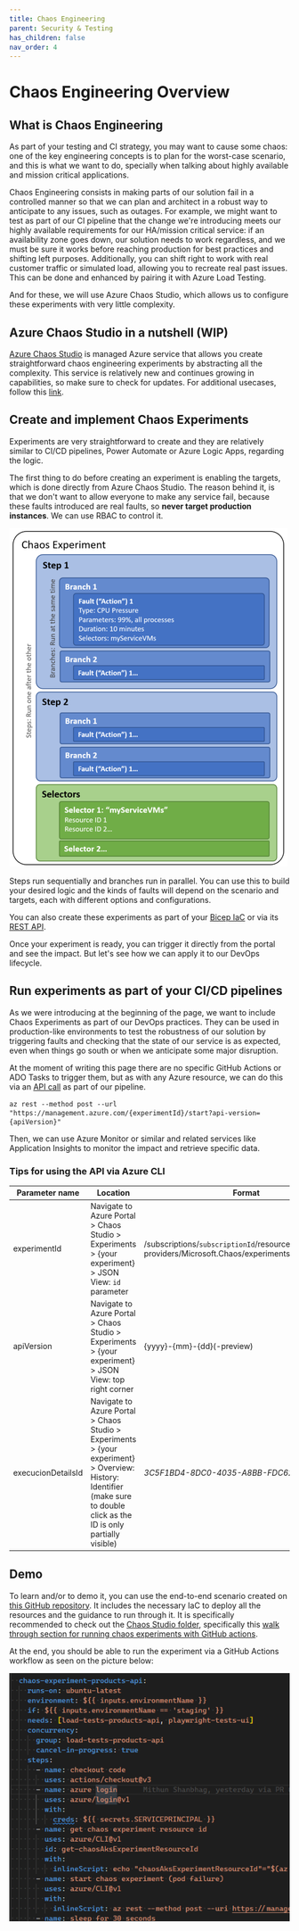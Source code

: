 ```yaml
---
title: Chaos Engineering
parent: Security & Testing
has_children: false
nav_order: 4
---
```


# Chaos Engineering Overview

## What is Chaos Engineering
As part of your testing and CI strategy, you may want to cause some chaos: one of the key engineering concepts is to plan for the worst-case scenario, and this is what we want to do, specially when talking about highly available and mission critical applications. 

Chaos Engineering consists in making parts of our solution fail in a controlled manner so that we can plan and architect in a robust way to anticipate to any issues, such as outages. For example, we might want to test as part of our CI pipeline that the change we're introducing meets our highly available requirements for our HA/mission critical service: if an availability zone goes down, our solution needs to work regardless, and we must be sure it works before reaching production for best practices and shifting left purposes. Additionally, you can shift right to work with real customer traffic or simulated load, allowing you to recreate real past issues. This can be done and enhanced by pairing it with Azure Load Testing.

And for these, we will use Azure Chaos Studio, which allows us to configure these experiments with very little complexity.

## Azure Chaos Studio in a nutshell (WIP)
[Azure Chaos Studio](https://learn.microsoft.com/en-US/azure/chaos-studio/chaos-studio-overview) is managed Azure service that allows you create straightforward chaos engineering experiments by abstracting all the complexity. This service is relatively new and continues growing in capabilities, so make sure to check for updates. For additional usecases, follow this [link](https://learn.microsoft.com/en-us/azure/chaos-studio/chaos-studio-overview#chaos-studio-scenarios).

## Create and implement Chaos Experiments
Experiments are very straightforward to create and they are relatively similar to CI/CD pipelines, Power Automate or Azure Logic Apps, regarding the logic.

The first thing to do before creating an experiment is enabling the targets, which is done directly from Azure Chaos Studio. The reason behind it, is that we don't want to allow everyone to make any service fail, because these faults introduced are real faults, so **never target production instances**. We can use RBAC to control it.

![Chaos Engineering Experiment](./../../assets/chaos-eng-experiment.png)

Steps run sequentially and branches run in parallel. You can use this to build your desired logic and the kinds of faults will depend on the scenario and targets, each with different options and configurations. 

You can also create these experiments as part of your [Bicep IaC](https://learn.microsoft.com/en-us/azure/chaos-studio/chaos-studio-bicep?tabs=CLI) or via its [REST API](https://learn.microsoft.com/en-us/azure/chaos-studio/chaos-studio-samples-rest-api).

Once your experiment is ready, you can trigger it directly from the portal and see the impact. But let's see how we can apply it to our DevOps lifecycle.

## Run experiments as part of your CI/CD pipelines
As we were introducing at the beginning of the page, we want to include Chaos Experiments as part of our DevOps practices. They can be used in production-like environments to test the robustness of our solution by triggering faults and checking that the state of our service is as expected, even when things go south or when we anticipate some major disruption.

At the moment of writing this page there are no specific GitHub Actions or ADO Tasks to trigger them, but as with any Azure resource, we can do this via an [API call](https://learn.microsoft.com/en-us/azure/chaos-studio/chaos-studio-samples-rest-api#start-an-experiment) as part of our pipeline.

```azurecli
az rest --method post --url "https://management.azure.com/{experimentId}/start?api-version={apiVersion}"
```
Then, we can use Azure Monitor or similar and related services like Application Insights to monitor the impact and retrieve specific data.

### Tips for using the API via Azure CLI
|Parameter name|Location|Format|
|--|--|--|
|experimentId|Navigate to Azure Portal > Chaos Studio > Experiments > {your experiment} > JSON View: `id` parameter| /subscriptions/`subscriptionId`/resourceGroups/`rgName`/ providers/Microsoft.Chaos/experiments/`experimentName`|
|apiVersion|Navigate to Azure Portal > Chaos Studio > Experiments > {your experiment} > JSON View: top right corner| {yyyy}-{mm}-{dd}(-preview)|
|execucionDetailsId|Navigate to Azure Portal > Chaos Studio > Experiments > {your experiment} > Overview: History: Identifier (make sure to double click as the ID is only partially visible)|*3C5F1BD4-8DC0-4035-A8BB-FDC6215D7FD9*|

## Demo
To learn and/or to demo it, you can use the end-to-end scenario created on [this GitHub repository](https://github.com/microsoft/contosotraders-cloudtesting/tree/main). It includes the necessary IaC to deploy all the resources and the guidance to run through it. It is specifically recommended to check out the [Chaos Studio folder](https://github.com/microsoft/contosotraders-cloudtesting/blob/main/demo-scripts/azure-chaos-studio/walkthrough.md), specifically this [walk through section for running chaos experiments with GitHub actions](https://github.com/microsoft/contosotraders-cloudtesting/blob/main/demo-scripts/azure-chaos-studio/walkthrough.md#walkthrough-running-chaos-experiments-via-github-workflows).

At the end, you should be able to run the experiment via a GitHub Actions workflow as seen on the picture below:

![GitHub Actions for Chaos Studio](./../../assets/chaos-exp-gh-actions-workflow.png)
